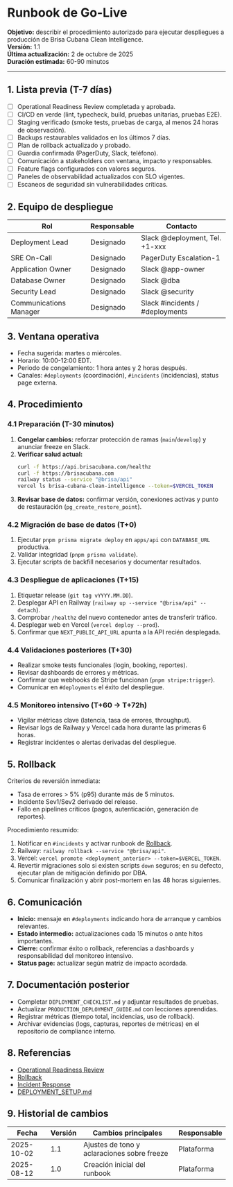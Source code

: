 # Runbook de Go-Live

**Objetivo:** describir el procedimiento autorizado para ejecutar despliegues a producción de Brisa Cubana Clean Intelligence.  
**Versión:** 1.1  
**Última actualización:** 2 de octubre de 2025  
**Duración estimada:** 60-90 minutos

---

## 1. Lista previa (T-7 días)

- [ ] Operational Readiness Review completada y aprobada.
- [ ] CI/CD en verde (lint, typecheck, build, pruebas unitarias, pruebas E2E).
- [ ] Staging verificado (smoke tests, pruebas de carga, al menos 24 horas de observación).
- [ ] Backups restaurables validados en los últimos 7 días.
- [ ] Plan de rollback actualizado y probado.
- [ ] Guardia confirmada (PagerDuty, Slack, teléfono).
- [ ] Comunicación a stakeholders con ventana, impacto y responsables.
- [ ] Feature flags configurados con valores seguros.
- [ ] Paneles de observabilidad actualizados con SLO vigentes.
- [ ] Escaneos de seguridad sin vulnerabilidades críticas.

## 2. Equipo de despliegue

| Rol                    | Responsable | Contacto                        |
| ---------------------- | ----------- | ------------------------------- |
| Deployment Lead        | Designado   | Slack @deployment, Tel. +1-xxx  |
| SRE On-Call            | Designado   | PagerDuty Escalation-1          |
| Application Owner      | Designado   | Slack @app-owner                |
| Database Owner         | Designado   | Slack @dba                      |
| Security Lead          | Designado   | Slack @security                 |
| Communications Manager | Designado   | Slack #incidents / #deployments |

## 3. Ventana operativa

- Fecha sugerida: martes o miércoles.
- Horario: 10:00-12:00 EDT.
- Periodo de congelamiento: 1 hora antes y 2 horas después.
- Canales: `#deployments` (coordinación), `#incidents` (incidencias), status page externa.

## 4. Procedimiento

### 4.1 Preparación (T-30 minutos)

1. **Congelar cambios:** reforzar protección de ramas (`main`/`develop`) y anunciar freeze en Slack.
2. **Verificar salud actual:**
   ```bash
   curl -f https://api.brisacubana.com/healthz
   curl -f https://brisacubana.com
   railway status --service "@brisa/api"
   vercel ls brisa-cubana-clean-intelligence --token=$VERCEL_TOKEN
   ```
3. **Revisar base de datos:** confirmar versión, conexiones activas y punto de restauración (`pg_create_restore_point`).

### 4.2 Migración de base de datos (T+0)

1. Ejecutar `pnpm prisma migrate deploy` en `apps/api` con `DATABASE_URL` productiva.
2. Validar integridad (`pnpm prisma validate`).
3. Ejecutar scripts de backfill necesarios y documentar resultados.

### 4.3 Despliegue de aplicaciones (T+15)

1. Etiquetar release (`git tag vYYYY.MM.DD`).
2. Desplegar API en Railway (`railway up --service "@brisa/api" --detach`).
3. Comprobar `/healthz` del nuevo contenedor antes de transferir tráfico.
4. Desplegar web en Vercel (`vercel deploy --prod`).
5. Confirmar que `NEXT_PUBLIC_API_URL` apunta a la API recién desplegada.

### 4.4 Validaciones posteriores (T+30)

- Realizar smoke tests funcionales (login, booking, reportes).
- Revisar dashboards de errores y métricas.
- Confirmar que webhooks de Stripe funcionan (`pnpm stripe:trigger`).
- Comunicar en `#deployments` el éxito del despliegue.

### 4.5 Monitoreo intensivo (T+60 → T+72h)

- Vigilar métricas clave (latencia, tasa de errores, throughput).
- Revisar logs de Railway y Vercel cada hora durante las primeras 6 horas.
- Registrar incidentes o alertas derivadas del despliegue.

## 5. Rollback

Criterios de reversión inmediata:

- Tasa de errores > 5% (p95) durante más de 5 minutos.
- Incidente Sev1/Sev2 derivado del release.
- Fallo en pipelines críticos (pagos, autenticación, generación de reportes).

Procedimiento resumido:

1. Notificar en `#incidents` y activar runbook de [Rollback](ROLLBACK.md).
2. Railway: `railway rollback --service "@brisa/api"`.
3. Vercel: `vercel promote <deployment_anterior> --token=$VERCEL_TOKEN`.
4. Revertir migraciones solo si existen scripts `down` seguros; en su defecto, ejecutar plan de mitigación definido por DBA.
5. Comunicar finalización y abrir post-mortem en las 48 horas siguientes.

## 6. Comunicación

- **Inicio:** mensaje en `#deployments` indicando hora de arranque y cambios relevantes.
- **Estado intermedio:** actualizaciones cada 15 minutos o ante hitos importantes.
- **Cierre:** confirmar éxito o rollback, referencias a dashboards y responsabilidad del monitoreo intensivo.
- **Status page:** actualizar según matriz de impacto acordada.

## 7. Documentación posterior

- Completar `DEPLOYMENT_CHECKLIST.md` y adjuntar resultados de pruebas.
- Actualizar `PRODUCTION_DEPLOYMENT_GUIDE.md` con lecciones aprendidas.
- Registrar métricas (tiempo total, incidencias, uso de rollback).
- Archivar evidencias (logs, capturas, reportes de métricas) en el repositorio de compliance interno.

## 8. Referencias

- [Operational Readiness Review](OPERATIONAL_READINESS_REVIEW.md)
- [Rollback](ROLLBACK.md)
- [Incident Response](INCIDENT_RESPONSE.md)
- [DEPLOYMENT_SETUP.md](../production/DEPLOYMENT_SETUP.md)

## 9. Historial de cambios

| Fecha      | Versión | Cambios principales                         | Responsable |
| ---------- | ------- | ------------------------------------------- | ----------- |
| 2025-10-02 | 1.1     | Ajustes de tono y aclaraciones sobre freeze | Plataforma  |
| 2025-08-12 | 1.0     | Creación inicial del runbook                | Plataforma  |

